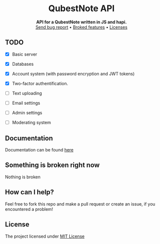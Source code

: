 <div align="center">
<h1>QubestNote API</h1>
</div>

<div align="center">
    <b>API for a QubestNote written in JS and hapi.</b><br>
    <a href="https://gitlab.com/DebilosTeam/QubestNote-API/-/issues">Send bug report</a>
    •
    <a href="https://gitlab.com/DebilosTeam/QubestNote-API#something-is-broken-right-now">Broked features</a>
    •
    <a href="https://gitlab.com/DebilosTeam/QubestNote-API#licenses">Licenses</a>
</div>


## TODO
- [X] Basic server
- [X] Databases
- [X] Account system (with password encryption and JWT tokens)
- [X] Two-factor authentification.
- [ ] Text uploading
- [ ] Email settings
- [ ] Admin settings
- [ ] Moderating system


## Documentation
Documentation can be found [here](https://gitlab.com/DebilosTeam/QubestNote-API/-/wikis/Home)


## Something is broken right now
Nothing is broken


## How can I help?
Feel free to fork this repo and make a pull request or create an issue, if you encountered a problem!


## License
The project licensed under [MIT License](https://gitlab.com/DebilosTeam/QubestNote-API/-/blob/main/LICENSE)
